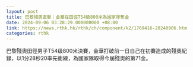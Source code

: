 ```yaml
---
layout: post
title: 巴黎殘奧直擊｜金華在田徑T54級800米為國家隊奪金
date: 2024-09-06 03:28:29.000000000 +08:00
link: https://news.rthk.hk/rthk/ch/component/k2/1769416-20240906.htm
categories: rthk
---
```


巴黎殘奧田徑男子T54级800米決賽，金華打破前一日自己在初賽造成的殘奧紀錄，以1分28秒20率先衝線，為國家隊取得今屆殘奧的第71金。
